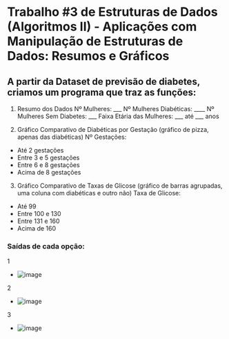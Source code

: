 # Trabalho #3 de Estruturas de Dados (Algoritmos II) - Aplicações com Manipulação de Estruturas de Dados: Resumos e Gráficos

## A partir da Dataset de previsão de diabetes, criamos um programa que traz as funções:

1. Resumo dos Dados
  Nº Mulheres: ___
  Nº Mulheres Diabéticas: ____
  Nº Mulheres Sem Diabetes: ___
  Faixa Etária das Mulheres: ___ até ___ anos

2. Gráfico Comparativo de Diabéticas por Gestação (gráfico de pizza, apenas das diabéticas)
  Nº Gestações:
  - Até 2 gestações
  - Entre 3 e 5 gestações
  - Entre 6 e 8 gestações
  - Acima de 8 gestações

3. Gráfico Comparativo de Taxas de Glicose (gráfico de barras agrupadas, uma coluna com diabéticas e outro não)
  Taxa de Glicose:
  - Até 99
  - Entre 100 e 130
  - Entre 131 e 160
  - Acima de 160

### Saídas de cada opção:

 1
  + ![image](https://github.com/CarolinaSFreitas/previsao_diabetes-trab3/assets/99994934/c85390e3-a7ec-4a92-8144-6b81b0f202cc)

 2
  + ![image](https://github.com/CarolinaSFreitas/previsao_diabetes-trab3/assets/99994934/2203b241-f518-4919-99b5-cb294f6c25e6)

 3
  + ![image](https://github.com/CarolinaSFreitas/previsao_diabetes-trab3/assets/99994934/00102010-b103-4027-a96f-7f6e20ecd4cd)
